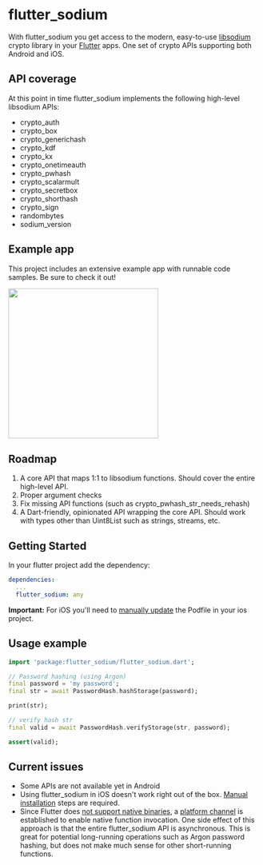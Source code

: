 # flutter_sodium

With flutter_sodium you get access to the modern, easy-to-use [libsodium](https://download.libsodium.org/doc/) crypto library in your [Flutter](https://flutter.io) apps. One set of crypto APIs supporting both Android and iOS.

## API coverage
At this point in time flutter_sodium implements the following high-level libsodium APIs:
- crypto_auth
- crypto_box
- crypto_generichash
- crypto_kdf
- crypto_kx
- crypto_onetimeauth
- crypto_pwhash
- crypto_scalarmult
- crypto_secretbox
- crypto_shorthash
- crypto_sign
- randombytes
- sodium_version

## Example app
This project includes an extensive example app with runnable code samples. Be sure to check it out!

<img src="https://raw.githubusercontent.com/firstfloorsoftware/flutter_sodium/develop/example/assets/screenshots/screenshot1.png" width="300">

## Roadmap
1) A core API that maps 1:1 to libsodium functions. Should cover the entire high-level API.
2) Proper argument checks
3) Fix missing API functions (such as crypto_pwhash_str_needs_rehash)
4) A Dart-friendly, opinionated API wrapping the core API. Should work with types other than Uint8List such as strings, streams, etc.

## Getting Started

In your flutter project add the dependency:

```yml
dependencies:
  ...
  flutter_sodium: any
```

__Important:__ For iOS you'll need to [manually update](https://github.com/firstfloorsoftware/flutter_sodium/issues/1#issuecomment-403973858) the Podfile in your ios project.

## Usage example

```dart
import 'package:flutter_sodium/flutter_sodium.dart';

// Password hashing (using Argon)
final password = 'my password';
final str = await PasswordHash.hashStorage(password);

print(str);

// verify hash str
final valid = await PasswordHash.verifyStorage(str, password);

assert(valid);
```

## Current issues
- Some APIs are not available yet in Android
- Using flutter_sodium in iOS doesn't work right out of the box. [Manual installation](https://github.com/firstfloorsoftware/flutter_sodium/issues/1#issuecomment-403973858) steps are required.
- Since Flutter does [not support native binaries](https://github.com/flutter/flutter/issues/7053), a [platform channel](https://flutter.io/platform-channels/) is established to enable native function invocation. One side effect of this approach is that the entire flutter_sodium API is asynchronous. This is great for potential long-running operations such as Argon password hashing, but does not make much sense for other short-running functions.